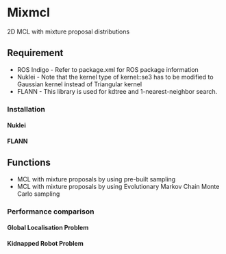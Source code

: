 # Mixmcl
2D MCL with mixture proposal distributions

## Requirement
* ROS Indigo - Refer to package.xml for ROS package information
* Nuklei - Note that the kernel type of kernel::se3 has to be modified to Gaussian kernel instead of Triangular kernel
* FLANN - This library is used for kdtree and 1-nearest-neighbor search.
### Installation
#### Nuklei
#### FLANN

## Functions
* MCL with mixture proposals by using pre-built sampling
* MCL with mixture proposals by using Evolutionary Markov Chain Monte Carlo sampling

### Performance comparison
#### Global Localisation Problem


#### Kidnapped Robot Problem



